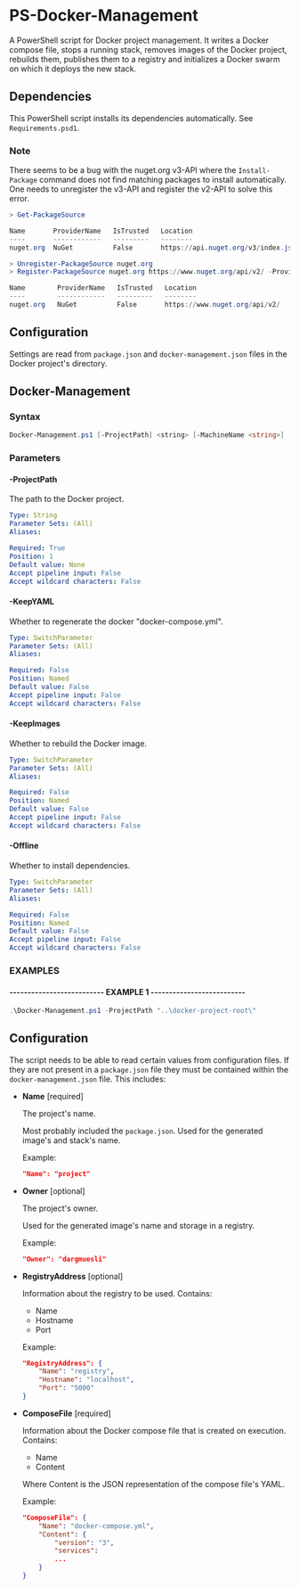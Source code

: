 # PS-Docker-Management
A PowerShell script for Docker project management.
It writes a Docker compose file, stops a running stack, removes images of the Docker project, rebuilds them, publishes them to a registry and initializes a Docker swarm on which it deploys the new stack.

## Dependencies
This PowerShell script installs its dependencies automatically. See `Requirements.psd1`.

### Note
There seems to be a bug with the nuget.org v3-API where the `Install-Package` command does not find matching packages to install automatically. One needs to unregister the v3-API and register the v2-API to solve this error.

``` PowerShell
> Get-PackageSource

Name       ProviderName   IsTrusted   Location
----       ------------   ---------   --------
nuget.org  NuGet          False       https://api.nuget.org/v3/index.json

> Unregister-PackageSource nuget.org
> Register-PackageSource nuget.org https://www.nuget.org/api/v2/ -ProviderName NuGet

Name        ProviderName   IsTrusted   Location
----        ------------   ---------   --------
nuget.org   NuGet          False       https://www.nuget.org/api/v2/
```

## Configuration
Settings are read from `package.json` and `docker-management.json` files in the Docker project's directory.

## Docker-Management

### Syntax
``` PowerShell
Docker-Management.ps1 [-ProjectPath] <string> [-MachineName <string>] [-DownloadMethod <string>] [-KeepYAML] [-KeepImages] [-Offline] [<CommonParameters>]
```

### Parameters

#### -ProjectPath
The path to the Docker project.

```yaml
Type: String
Parameter Sets: (All)
Aliases:

Required: True
Position: 1
Default value: None
Accept pipeline input: False
Accept wildcard characters: False
```

#### -KeepYAML
Whether to regenerate the docker "docker-compose.yml".

```yaml
Type: SwitchParameter
Parameter Sets: (All)
Aliases:

Required: False
Position: Named
Default value: False
Accept pipeline input: False
Accept wildcard characters: False
```

#### -KeepImages
Whether to rebuild the Docker image.

```yaml
Type: SwitchParameter
Parameter Sets: (All)
Aliases:

Required: False
Position: Named
Default value: False
Accept pipeline input: False
Accept wildcard characters: False
```

#### -Offline
Whether to install dependencies.

```yaml
Type: SwitchParameter
Parameter Sets: (All)
Aliases:

Required: False
Position: Named
Default value: False
Accept pipeline input: False
Accept wildcard characters: False
```

### EXAMPLES

#### -------------------------- EXAMPLE 1 --------------------------
``` PowerShell
.\Docker-Management.ps1 -ProjectPath "..\docker-project-root\"
```

## Configuration
The script needs to be able to read certain values from configuration files.
If they are not present in a `package.json` file they must be contained within the `docker-management.json` file.
This includes:

- **Name** [required]

    The project's name.

    Most probably included the `package.json`.
    Used for the generated image's and stack's name.

    Example:

    ``` JSON
    "Name": "project"
    ```

- **Owner** [optional]

    The project's owner.

    Used for the generated image's name and storage in a registry.

    Example:

    ``` JSON
    "Owner": "dargmuesli"
    ```

- **RegistryAddress** [optional]

    Information about the registry to be used.
    Contains:
    - Name
    - Hostname
    - Port

    Example:

    ``` JSON
    "RegistryAddress": {
        "Name": "registry",
        "Hostname": "localhost",
        "Port": "5000"
    }
    ```

- **ComposeFile** [required]

    Information about the Docker compose file that is created on execution.
    Contains:
    - Name
    - Content

    Where Content is the JSON representation of the compose file's YAML.

    Example:

    ``` JSON
    "ComposeFile": {
        "Name": "docker-compose.yml",
        "Content": {
            "version": "3",
            "services":
            ...
        }
    }
    ```

